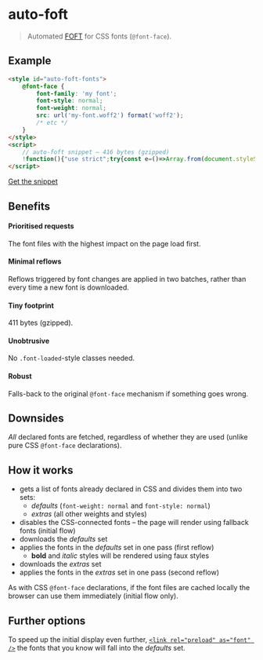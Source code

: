 # auto-foft

> Automated [FOFT](https://www.zachleat.com/web/foft) for CSS fonts (`@font-face`).

## Example

```html
<style id="auto-foft-fonts">
    @font-face {
        font-family: 'my font';
        font-style: normal;
        font-weight: normal;
        src: url('my-font.woff2') format('woff2');
        /* etc */
    }
</style>
<script>
    // auto-foft snippet – 416 bytes (gzipped)
    !function(){"use strict";try{const e=()=>Array.from(document.styleSheets).find((e=>{const t=e.ownerNode;if(t.id)return"gu-font-faces"===t.id})),t=e=>"normal"===e.style&&("normal"===e.weight||"400"===e.weight),o=e=>e.reduce(((e,o)=>(t(o)?e.defaults.push(o):e.extras.push(o),e)),{defaults:[],extras:[]}),s=e=>Promise.all(e.map((e=>(e.load(),e.loaded)))).then((()=>{requestAnimationFrame((()=>{e.forEach((e=>{document.fonts.add(e)}))}))}));if("fonts"in document){const t=e();if(t)try{const e=Array.from(document.fonts);t.disabled=!0;const{defaults:n,extras:r}=o(e);s(n).then((()=>{s(r)}))}catch(e){console.error(e),t.disabled=!1}else console.warn("Could not find 'gu-font-faces' stylesheet.")}}catch(e){console.error(e)}}();
</script>
```

[Get the snippet](dist/snippet.min.js)

## Benefits

#### Prioritised requests

The font files with the highest impact on the page load first.

#### Minimal reflows

Reflows triggered by font changes are applied in two batches, rather than every time a new font is downloaded.

#### Tiny footprint

411 bytes (gzipped).

#### Unobtrusive

No `.font-loaded`-style classes needed.

#### Robust

Falls-back to the original `@font-face` mechanism if something goes wrong.

## Downsides

_All_ declared fonts are fetched, regardless of whether they are used (unlike pure CSS `@font-face` declarations).

## How it works

-   gets a list of fonts already declared in CSS and divides them into two sets:
    -   _defaults_ (`font-weight: normal` and `font-style: normal`)
    -   _extras_ (all other weights and styles)
-   disables the CSS-connected fonts – the page will render using fallback fonts (initial flow)
-   downloads the _defaults_ set
-   applies the fonts in the _defaults_ set in one pass (first reflow)
    -   **bold** and _italic_ styles will be rendered using faux styles
-   downloads the _extras_ set
-   applies the fonts in the _extras_ set in one pass (second reflow)

As with CSS `@font-face` declarations, if the font files are cached locally the browser can use them immediately (initial flow only).

## Further options

To speed up the initial display even further, [`<link rel="preload" as="font" />`](https://developer.mozilla.org/en-US/docs/Web/HTML/Preloading_content) the fonts that you know will fall into the _defaults_ set.
